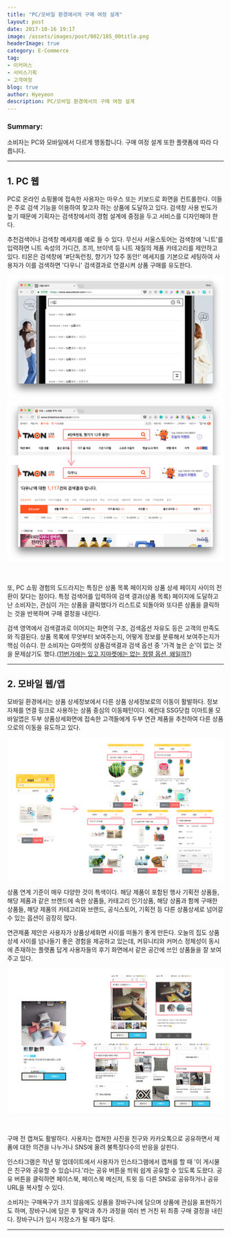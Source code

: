 ```yaml
---
title: "PC/모바일 환경에서의 구매 여정 설계"
layout: post
date: 2017-10-16 19:17
image: /assets/images/post/002/185_00title.png
headerImage: true
category: E-Commerce
tag:
- 이커머스
- 서비스기획
- 고객여정
blog: true
author: Hyeyeon
description: PC/모바일 환경에서의 구매 여정 설계
---
```


### Summary:

소비자는 PC와 모바일에서 다르게 행동합니다. 구매 여정 설계 또한 플랫폼에 따라 다릅니다.

---

## 1. PC 웹

PC로 온라인 쇼핑몰에 접속한 사용자는 마우스 또는 키보드로 화면을 컨트롤한다. 이들은 주로 검색 기능을 이용하여 찾고자 하는 상품에 도달하고 있다. 검색창 사용 빈도가 높기 때문에 기획자는 검색창에서의 경험 설계에 중점을 두고 서비스를 디자인해야 한다.

추천검색어나 검색창 메세지를 예로 들 수 있다. 무신사 서울스토어는 검색창에 '니트'를 입력하면 니트 속성의 가디건, 조끼, 브이넥 등 니트 재질의 제품 카테고리를 제안하고 있다. 티몬은 검색창에 '#단독런칭, 향기가 12주 동안!' 메세지를 기본으로 세팅하여 사용자가 이를 검색하면 '다우니' 검색결과로 연결시켜 상품 구매를 유도한다.

![](/assets/images/post/002/185_01.png)
![](/assets/images/post/002/185_02.png)

<br>

또, PC 쇼핑 경험의 도드라지는 특징은 상품 목록 페이지와 상품 상세 페이지 사이의 전환이 잦다는 점이다. 특정 검색어를 입력하여 검색 결과(상품 목록) 페이지에 도달하고 난 소비자는, 관심이 가는 상품을 클릭했다가 리스트로 되돌아와 또다른 상품을 클릭하는 것을 반복하며 구매 결정을 내린다.

검색 영역에서 검색결과로 이어지는 화면의 구조, 검색옵션 자유도 등은 고객의 만족도와 직결된다. 상품 목록에 무엇부터 보여주는지, 어떻게 정보를 분류해서 보여주는지가 핵심 이슈다. 한 소비자는 G마켓의 상품검색결과 검색 옵션 중 '가격 높은 순'이 없는 것을 문제삼기도 했다.([11번가에는 있고 지마켓에는 없는 정렬 옵션, 왜일까?](http://bongholee.com/2017/09/11%eb%b2%88%ea%b0%80%ec%97%90%eb%8a%94-%ec%9e%88%ea%b3%a0-%ec%a7%80%eb%a7%88%ec%bc%93%ec%97%90%eb%8a%94-%ec%97%86%eb%8a%94-%ec%a0%95%eb%a0%ac-%ec%98%b5%ec%85%98-%ec%99%9c%ec%9d%bc%ea%b9%8c/))

---

## 2. 모바일 웹/앱

모바일 환경에서는 상품 상세정보에서 다른 상품 상세정보로의 이동이 활발하다. 정보 자체를 연결 링크로 사용하는 상품 중심의 이동패턴이다. 예컨대 SSG닷컴 이마트몰 모바일앱은 두부 상품상세화면에 접속한 고객들에게 두부 연관 제품을 추천하여 다른 상품으로의 이동을 유도하고 있다.

![](/assets/images/post/002/185_04.png)

상품 연계 기준이 매우 다양한 것이 특색이다. 해당 제품이 포함된 행사 기획전 상품들, 해당 제품과 같은 브랜드에 속한 상품들, 카테고리 인기상품, 해당 상품과 함께 구매한 상품들, 해당 제품의 카테고리와 브랜드, 공식스토어, 기획전 등 다른 상품상세로 넘어갈 수 있는 옵션이 굉장히 많다.

연관제품 제안은 사용자가 상품상세화면 사이를 떠돌기 좋게 만든다. 오늘의 집도 상품상세 사이를 넘나들기 좋은 경험을 제공하고 있는데, 커뮤니티와 커머스 정체성이 동시에 존재하는 플랫폼 답게 사용자들의 후기 화면에서 같은 공간에 쓰인 상품들을 잘 보여주고 있다.

![](/assets/images/post/002/185_05.png)

<br>

구매 전 캡쳐도 활발하다. 사용자는 캡쳐한 사진을 친구와 카카오톡으로 공유하면서 제품에 대한 의견을 나누거나 SNS에 올려 불특정다수의 반응을 살핀다.

인스타그램은 작년 말 업데이트에서 사용자가 인스타그램에서 캡쳐를 할 때 '이 게시물은 친구와 공유할 수 있습니다.'라는 공유 버튼을 띄워 쉽게 공유할 수 있도록 도왔다. 공유 버튼을 클릭하면 페이스북, 페이스북 메신저, 트윗 등 다른 SNS로 공유하거나 공유 URL을 복사할 수 있다.

소비자는 구매욕구가 크지 않음에도 상품을 장바구니에 담으며 상품에 관심을 표현하기도 하며, 장바구니에 담은 후 탈락과 추가 과정을 여러 번 거친 뒤 최종 구매 결정을 내린다. 장바구니가 임시 저장소가 될 때가 많다.


---
